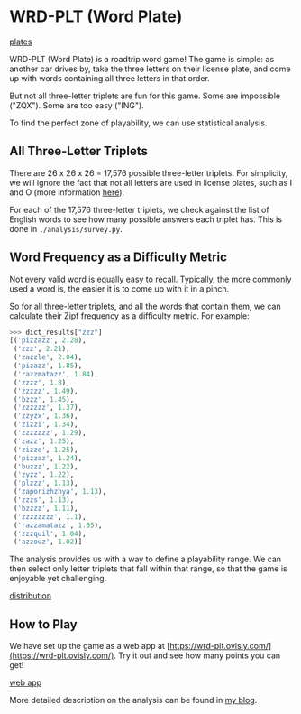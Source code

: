 # WRD-PLT (Word Plate)

[plates](./images/plates.png)

WRD-PLT (Word Plate) is a roadtrip word game! The game is simple: as another
car drives by, take the three letters on their license plate, and come up with
words containing all three letters in that order.

But not all three-letter triplets are fun for this game. Some are impossible
("ZQX"). Some are too easy ("ING").

To find the perfect zone of playability, we can use statistical analysis.

## All Three-Letter Triplets

There are 26 x 26 x 26 = 17,576 possible three-letter triplets. For simplicity,
we will ignore the fact that not all letters are used in license plates, such as
I and O (more information [here](https://en.wikipedia.org/wiki/United_States_license_plate_designs_and_serial_formats)).

For each of the 17,576 three-letter triplets, we check against the list of
English words to see how many possible answers each triplet has. This is done in
`./analysis/survey.py`.

## Word Frequency as a Difficulty Metric

Not every valid word is equally easy to recall. Typically, the more commonly
used a word is, the easier it is to come up with it in a pinch.

So for all three-letter triplets, and all the words that contain them, we can
calculate their Zipf frequency as a difficulty metric. For example:

```python
>>> dict_results["zzz"]
[('pizzazz', 2.28),
 ('zzz', 2.21),
 ('zazzle', 2.04),
 ('pizazz', 1.85),
 ('razzmatazz', 1.84),
 ('zzzz', 1.8),
 ('zzzzz', 1.49),
 ('bzzz', 1.45),
 ('zzzzzz', 1.37),
 ('zzyzx', 1.36),
 ('zizzi', 1.34),
 ('zzzzzzz', 1.29),
 ('zazz', 1.25),
 ('zizzo', 1.25),
 ('pizzaz', 1.24),
 ('buzzz', 1.22),
 ('zyzz', 1.22),
 ('plzzz', 1.13),
 ('zaporizhzhya', 1.13),
 ('zzzs', 1.13),
 ('bzzzz', 1.11),
 ('zzzzzzzz', 1.1),
 ('razzamatazz', 1.05),
 ('zzzquil', 1.04),
 ('azzouz', 1.02)]
```

The analysis provides us with a way to define a playability range. We can then
select only letter triplets that fall within that range, so that the game is
enjoyable yet challenging.

[distribution](./images/distribution.png)

## How to Play

We have set up the game as a web app at [https://wrd-plt.ovisly.com/](https://wrd-plt.ovisly.com/).
Try it out and see how many points you can get!

[web app](./images/wrd-plt.png)

More detailed description on the analysis can be found in [my blog](https://blog.ovisly.com/wrd-plt).
